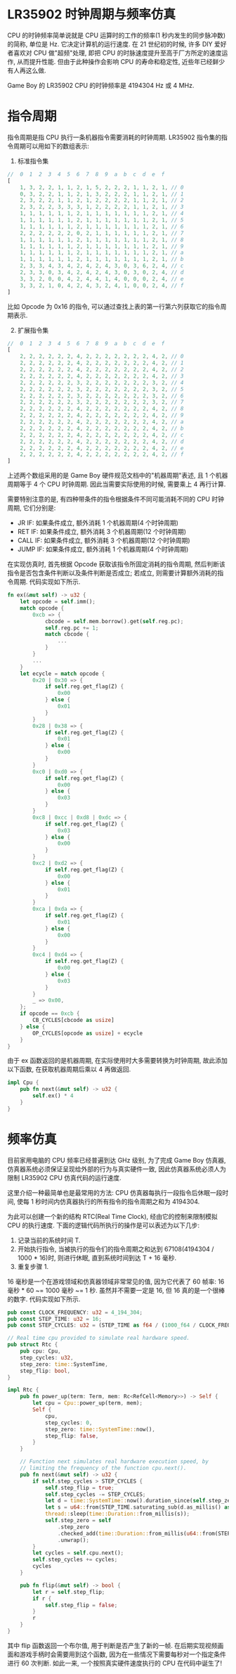 # LR35902 时钟周期与频率仿真

CPU 的时钟频率简单说就是 CPU 运算时的工作的频率(1 秒内发生的同步脉冲数)的简称, 单位是 Hz. 它决定计算机的运行速度. 在 21 世纪初的时候, 许多 DIY 爱好者喜欢对 CPU 做"超频"处理, 即把 CPU 的时脉速度提升至高于厂方所定的速度运作, 从而提升性能. 但由于此种操作会影响 CPU 的寿命和稳定性, 近些年已经鲜少有人再这么做.

Game Boy 的 LR35902 CPU 的时钟频率是 4194304 Hz 或 4 MHz.

# 指令周期

指令周期是指 CPU 执行一条机器指令需要消耗的时钟周期. LR35902 指令集的指令周期可以用如下的数组表示:

1) 标准指令集

```rs
//  0  1  2  3  4  5  6  7  8  9  a  b  c  d  e  f
[
    1, 3, 2, 2, 1, 1, 2, 1, 5, 2, 2, 2, 1, 1, 2, 1, // 0
    0, 3, 2, 2, 1, 1, 2, 1, 3, 2, 2, 2, 1, 1, 2, 1, // 1
    2, 3, 2, 2, 1, 1, 2, 1, 2, 2, 2, 2, 1, 1, 2, 1, // 2
    2, 3, 2, 2, 3, 3, 3, 1, 2, 2, 2, 2, 1, 1, 2, 1, // 3
    1, 1, 1, 1, 1, 1, 2, 1, 1, 1, 1, 1, 1, 1, 2, 1, // 4
    1, 1, 1, 1, 1, 1, 2, 1, 1, 1, 1, 1, 1, 1, 2, 1, // 5
    1, 1, 1, 1, 1, 1, 2, 1, 1, 1, 1, 1, 1, 1, 2, 1, // 6
    2, 2, 2, 2, 2, 2, 0, 2, 1, 1, 1, 1, 1, 1, 2, 1, // 7
    1, 1, 1, 1, 1, 1, 2, 1, 1, 1, 1, 1, 1, 1, 2, 1, // 8
    1, 1, 1, 1, 1, 1, 2, 1, 1, 1, 1, 1, 1, 1, 2, 1, // 9
    1, 1, 1, 1, 1, 1, 2, 1, 1, 1, 1, 1, 1, 1, 2, 1, // a
    1, 1, 1, 1, 1, 1, 2, 1, 1, 1, 1, 1, 1, 1, 2, 1, // b
    2, 3, 3, 4, 3, 4, 2, 4, 2, 4, 3, 0, 3, 6, 2, 4, // c
    2, 3, 3, 0, 3, 4, 2, 4, 2, 4, 3, 0, 3, 0, 2, 4, // d
    3, 3, 2, 0, 0, 4, 2, 4, 4, 1, 4, 0, 0, 0, 2, 4, // e
    3, 3, 2, 1, 0, 4, 2, 4, 3, 2, 4, 1, 0, 0, 2, 4, // f
]
```

比如 Opcode 为 0x16 的指令, 可以通过查找上表的第一行第六列获取它的指令周期表示.

2) 扩展指令集

```rs
//  0  1  2  3  4  5  6  7  8  9  a  b  c  d  e  f
[
    2, 2, 2, 2, 2, 2, 4, 2, 2, 2, 2, 2, 2, 2, 4, 2, // 0
    2, 2, 2, 2, 2, 2, 4, 2, 2, 2, 2, 2, 2, 2, 4, 2, // 1
    2, 2, 2, 2, 2, 2, 4, 2, 2, 2, 2, 2, 2, 2, 4, 2, // 2
    2, 2, 2, 2, 2, 2, 4, 2, 2, 2, 2, 2, 2, 2, 4, 2, // 3
    2, 2, 2, 2, 2, 2, 3, 2, 2, 2, 2, 2, 2, 2, 3, 2, // 4
    2, 2, 2, 2, 2, 2, 3, 2, 2, 2, 2, 2, 2, 2, 3, 2, // 5
    2, 2, 2, 2, 2, 2, 3, 2, 2, 2, 2, 2, 2, 2, 3, 2, // 6
    2, 2, 2, 2, 2, 2, 3, 2, 2, 2, 2, 2, 2, 2, 3, 2, // 7
    2, 2, 2, 2, 2, 2, 4, 2, 2, 2, 2, 2, 2, 2, 4, 2, // 8
    2, 2, 2, 2, 2, 2, 4, 2, 2, 2, 2, 2, 2, 2, 4, 2, // 9
    2, 2, 2, 2, 2, 2, 4, 2, 2, 2, 2, 2, 2, 2, 4, 2, // a
    2, 2, 2, 2, 2, 2, 4, 2, 2, 2, 2, 2, 2, 2, 4, 2, // b
    2, 2, 2, 2, 2, 2, 4, 2, 2, 2, 2, 2, 2, 2, 4, 2, // c
    2, 2, 2, 2, 2, 2, 4, 2, 2, 2, 2, 2, 2, 2, 4, 2, // d
    2, 2, 2, 2, 2, 2, 4, 2, 2, 2, 2, 2, 2, 2, 4, 2, // e
    2, 2, 2, 2, 2, 2, 4, 2, 2, 2, 2, 2, 2, 2, 4, 2, // f
]
```

上述两个数组采用的是 Game Boy 硬件规范文档中的"机器周期"表述, 且 1 个机器周期等于 4 个 CPU 时钟周期. 因此当需要实际使用的时候, 需要乘上 4 再行计算.

需要特别注意的是, 有四种带条件的指令根据条件不同可能消耗不同的 CPU 时钟周期, 它们分别是:

- JR IF: 如果条件成立, 额外消耗 1 个机器周期(4 个时钟周期)
- RET IF: 如果条件成立, 额外消耗 3 个机器周期(12 个时钟周期)
- CALL IF: 如果条件成立, 额外消耗 3 个机器周期(12 个时钟周期)
- JUMP IF: 如果条件成立, 额外消耗 1 个机器周期(4 个时钟周期)

在实现仿真时, 首先根据 Opcode 获取该指令所固定消耗的指令周期, 然后判断该指令是否包含条件判断以及条件判断是否成立; 若成立, 则需要计算额外消耗的指令周期. 代码实现如下所示.

```rs
fn ex(&mut self) -> u32 {
    let opcode = self.imm();
    match opcode {
        0xcb => {
            cbcode = self.mem.borrow().get(self.reg.pc);
            self.reg.pc += 1;
            match cbcode {
                ...
            }
        }
        ...
    }
    let ecycle = match opcode {
        0x20 | 0x30 => {
            if self.reg.get_flag(Z) {
                0x00
            } else {
                0x01
            }
        }
        0x28 | 0x38 => {
            if self.reg.get_flag(Z) {
                0x01
            } else {
                0x00
            }
        }
        0xc0 | 0xd0 => {
            if self.reg.get_flag(Z) {
                0x00
            } else {
                0x03
            }
        }
        0xc8 | 0xcc | 0xd8 | 0xdc => {
            if self.reg.get_flag(Z) {
                0x03
            } else {
                0x00
            }
        }
        0xc2 | 0xd2 => {
            if self.reg.get_flag(Z) {
                0x00
            } else {
                0x01
            }
        }
        0xca | 0xda => {
            if self.reg.get_flag(Z) {
                0x01
            } else {
                0x00
            }
        }
        0xc4 | 0xd4 => {
            if self.reg.get_flag(Z) {
                0x00
            } else {
                0x03
            }
        }
        _ => 0x00,
    };
    if opcode == 0xcb {
        CB_CYCLES[cbcode as usize]
    } else {
        OP_CYCLES[opcode as usize] + ecycle
    }
}
```

由于 ex 函数返回的是机器周期, 在实际使用时大多需要转换为时钟周期, 故此添加以下函数, 在获取机器周期后乘以 4 再做返回.

```rs
impl Cpu {
    pub fn next(&mut self) -> u32 {
        self.ex() * 4
    }
}
```

# 频率仿真

目前家用电脑的 CPU 频率已经普遍到达 GHz 级别, 为了完成 Game Boy 仿真器, 仿真器系统必须保证呈现给外部的行为与真实硬件一致, 因此仿真器系统必须人为限制 LR35902 CPU 仿真代码的运行速度.

这里介绍一种最简单也是最常用的方法: CPU 仿真器每执行一段指令后休眠一段时间, 使每 1 秒时间内仿真器执行的所有指令的指令周期之和为 4194304.

为此可以创建一个新的结构 RTC(Real Time Clock), 经由它的控制来限制模拟 CPU 的执行速度. 下面的逻辑代码所执行的操作是可以表述为以下几步:

1. 记录当前的系统时间 T.
2. 开始执行指令, 当被执行的指令们的指令周期之和达到 67108(4194304 / 1000 * 16)时, 则进行休眠, 直到系统时间到达 T + 16 毫秒.
3. 重复步骤 1.

16 毫秒是一个在游戏领域和仿真器领域非常常见的值, 因为它代表了 60 帧率: 16 毫秒 * 60 ~= 1000 毫秒 ~= 1 秒. 虽然并不需要一定是 16, 但 16 真的是一个很棒的数字. 代码实现如下所示.

```rs
pub const CLOCK_FREQUENCY: u32 = 4_194_304;
pub const STEP_TIME: u32 = 16;
pub const STEP_CYCLES: u32 = (STEP_TIME as f64 / (1000_f64 / CLOCK_FREQUENCY as f64)) as u32;

// Real time cpu provided to simulate real hardware speed.
pub struct Rtc {
    pub cpu: Cpu,
    step_cycles: u32,
    step_zero: time::SystemTime,
    step_flip: bool,
}

impl Rtc {
    pub fn power_up(term: Term, mem: Rc<RefCell<Memory>>) -> Self {
        let cpu = Cpu::power_up(term, mem);
        Self {
            cpu,
            step_cycles: 0,
            step_zero: time::SystemTime::now(),
            step_flip: false,
        }
    }

    // Function next simulates real hardware execution speed, by
    // limiting the frequency of the function cpu.next().
    pub fn next(&mut self) -> u32 {
        if self.step_cycles > STEP_CYCLES {
            self.step_flip = true;
            self.step_cycles -= STEP_CYCLES;
            let d = time::SystemTime::now().duration_since(self.step_zero).unwrap();
            let s = u64::from(STEP_TIME.saturating_sub(d.as_millis() as u32));
            thread::sleep(time::Duration::from_millis(s));
            self.step_zero = self
                .step_zero
                .checked_add(time::Duration::from_millis(u64::from(STEP_TIME)))
                .unwrap();
        }
        let cycles = self.cpu.next();
        self.step_cycles += cycles;
        cycles
    }

    pub fn flip(&mut self) -> bool {
        let r = self.step_flip;
        if r {
            self.step_flip = false;
        }
        r
    }
}
```

其中 flip 函数返回一个布尔值, 用于判断是否产生了新的一帧. 在后期实现视频画面和游戏手柄时会需要用到这个函数, 因为在一些情况下需要每秒对一个指定条件进行 60 次判断. 如此一来, 一个按照真实硬件速度执行的 CPU 在代码中诞生了!
